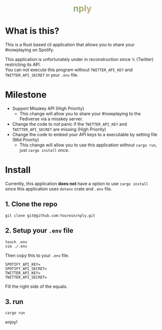 <center>
    <h1 style="
        font-weight:bold;
        background:linear-gradient(to right, #1db954 25%, #dea584 60%);
        -webkit-background-clip:text;
        -webkit-text-fill-color: transparent;
    ">
        nply
    </h1>
</center>

# What is this?

This is a Rust based cli application that allows you to share your \#nowplaying on Spotify.  

This application is unfortunately under in reconstruction since $\mathbb{X}$ (Twitter) restricting its API.  
You can not execute this program without `TWITTER_API_KEY` and `TWITTER_API_SECRET` in your `.env` file.

# Milestone

- Support Misskey API (High Priority)
  - This change will allow you to share your \#nowplaying to the Fediverse via a misskey server.
- Change the code to not panic if the `TWITTER_API_KEY` and `TWITTER_API_SECRET` are missing (High Priority)
- Change the code to embed your API keys to a executable by setting file (Mid Priority)
  - This change will allow you to use this application without `cargo run`, just `cargo install` once.

# Install

Currently, this application **does not** have a option to use `cargo install` since this application uses `dotenv` crate and `.env` file.

## 1. Clone the repo

```
git clone git@github.com:Yourein/nply.git
```

## 2. Setup your `.env` file

```
touch .env
vim ./.env
```

Then copy this to your `.env` file.

```
SPOTIFY_API_KEY=
SPOTIFY_API_SECRET=
TWITTER_API_KEY=
TWITTER_API_SECRET=
```

Fill the right side of the equals.

## 3. run

```
cargo run
```

enjoy!